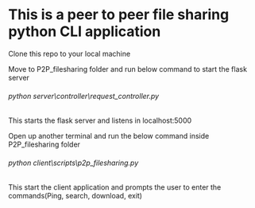 # This is a peer to peer file sharing python CLI application

Clone this repo to your local machine

Move to P2P_filesharing folder and run below command to start the flask server

###### python server\controller\request_controller.py

This starts the flask server and listens in localhost:5000

Open up another terminal and run the below command inside P2P_filesharing folder

###### python client\scripts\p2p_filesharing.py

This start the client application and prompts the user to enter the commands(Ping, search, download, exit)
